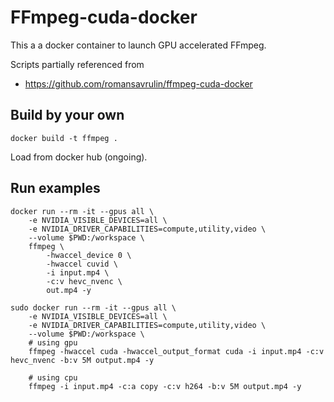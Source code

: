 # FFmpeg-cuda-docker
This a a docker container to launch GPU accelerated FFmpeg.

Scripts partially referenced from 
* https://github.com/romansavrulin/ffmpeg-cuda-docker

## Build by your own

`docker build -t ffmpeg .`

Load from docker hub (ongoing).

## Run examples

```
docker run --rm -it --gpus all \
    -e NVIDIA_VISIBLE_DEVICES=all \
    -e NVIDIA_DRIVER_CAPABILITIES=compute,utility,video \
    --volume $PWD:/workspace \
    ffmpeg \
        -hwaccel_device 0 \
        -hwaccel cuvid \
        -i input.mp4 \
        -c:v hevc_nvenc \
        out.mp4 -y
```

```
sudo docker run --rm -it --gpus all \
    -e NVIDIA_VISIBLE_DEVICES=all \
    -e NVIDIA_DRIVER_CAPABILITIES=compute,utility,video \
    --volume $PWD:/workspace \
    # using gpu
    ffmpeg -hwaccel cuda -hwaccel_output_format cuda -i input.mp4 -c:v hevc_nvenc -b:v 5M output.mp4 -y
    
    # using cpu
    ffmpeg -i input.mp4 -c:a copy -c:v h264 -b:v 5M output.mp4 -y
 ```
